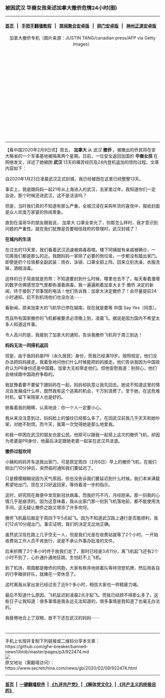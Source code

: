 ### 被困武汉 华裔女孩亲述加拿大撤侨危情24小时(图)
------------------------

#### [首页](https://github.com/gfw-breaker/banned-news1/blob/master/README.md) &nbsp;&nbsp;|&nbsp;&nbsp; [手把手翻墙教程](https://github.com/gfw-breaker/guides/wiki) &nbsp;&nbsp;|&nbsp;&nbsp; [禁闻聚合安卓版](https://github.com/gfw-breaker/bn-android) &nbsp;&nbsp;|&nbsp;&nbsp; [网门安卓版](https://github.com/oGate2/oGate) &nbsp;&nbsp;|&nbsp;&nbsp; [神州正道安卓版](https://github.com/SzzdOgate/update) 



<div class="article_right" style="fone-color:#000">
 <p style="text-align: center;">
  <img alt="" src="https://img3.secretchina.com/pic/2020/2-9/p2623532a823433874-ss.jpg"/>
  <br>
   加拿大撤侨专机（图片来源：JUSTIN TANG/canadian press/AFP via Getty Images）
   <span id="hideid" name="hideid" style="color:red;display:none;">
    <span href="https://www.secretchina.com">
    </span>
   </span>
  </br>
 </p>
 <div id="txt-mid1-t21-2017">
  <ins class="adsbygoogle" data-ad-client="ca-pub-1276641434651360" data-ad-slot="2451032099" style="display:inline-block;width:336px;height:280px">
  </ins>
  

---


  </div>
 </div>
 <p>
  【看中国2020年2月9日讯】周五，
  <strong>
   加拿大
  </strong>
  从
  <span href="https://www.secretchina.com/news/gb/tag/武汉" target="_blank">
   武汉
  </span>
  <strong>
   撤侨
  </strong>
  。被撤出的侨民将在安大略省的一个军事基地被隔离两个星期。日前，一位安全返回加国的
  <strong>
   华裔女孩
  </strong>
  在网络发文，详述了她被困
  <strong>
   武汉
  </strong>
  13天的痛苦经历及24内登机返加的惊险过程。文章内容如下：
  <span id="hideid" name="hideid" style="color:red;display:none;">
   <span href="https://www.secretchina.com">
   </span>
  </span>
 </p>
 <p>
  自2020年1月23日凌晨武汉正式封城，我已经被困在这里已经整整13天。
 </p>
 <p>
  事实上，我是跟妈妈一起21号从上海进入的武汉，去家里过年。我知道你们一定会说，那个时候还进武汉，这不是活该吗？
 </p>
 <p>
  但是，当时我们真的不知道有那么严重。全城沉浸在采购年货的喜悦中，报纸封面是众人欢度万家宴的热闹景象。
 </p>
 <p>
  直到在温哥华的朋友跟我说，
  <span href="https://www.secretchina.com/news/gb/tag/加拿大" target="_blank">
   加拿大
  </span>
  口罩全卖光了，你那怎么样时，我才意识到问题的严重性。就在我们犹豫是否要相信政府的管理时，武汉封城了！
 </p>
 <p>
  <strong>
   在城内的生活
  </strong>
 </p>
 <p>
  在过去的13天里，我们看着武汉迅速被病毒吞噬。楼下阿姨就有亲戚被确诊，一切离我们都是那么的近。我跟妈妈一家除了必要的倒垃圾，一步都没有踏出家门。即使是扔个垃圾都全副武装：雨衣、泳镜、口罩全部上阵。回来立刻洗澡，衣服洗掉，酒精消毒。
 </p>
 <p>
  这样的日子简直就是煎熬：不知道要封到什么时候，哪里也去不了，每天看着激增的数字仿佛感觉空气里都弥漫着病毒。我一遍遍刷着加拿大关于
  <span href="https://www.secretchina.com/news/gb/tag/撤侨" target="_blank">
   撤侨
  </span>
  决定的新闻，终于接到了领事馆的电话！他们告诉我：加拿大决定撤侨了！会尽量提前24小时通知。赶不到机场他们也没办法⋯⋯
 </p>
 <p>
  看新闻，原来加拿大的飞机早已停在越南，现在就是要等
  <span href="https://www.secretchina.com" target="_blank">
   中国
  </span>
  Say Yes（同意）。
 </p>
 <p>
  而且所有国家撤侨的飞机都被要求必须晚上到，凌晨飞。据说是因为国内不希望太多人知道这件事。
 </p>
 <p>
  令人高兴的是，我接到了加拿大的通知，告诉我撤侨飞机将于周三到达！
 </p>
 <p>
  <strong>
   妈妈无法一同搭机返回
  </strong>
 </p>
 <p>
  但是，由于我妈妈是PR（永久居民）身份，而我已经满19岁。按照规定，他们没办法把妈妈接走。我着急地问他们什么时候能把妈妈接走。他们告诉我因为中国政府认为PR身份还是中国籍，加拿大无权带走他们。但他安慰我道：别担心，他们会继续跟中国政府争取的。
 </p>
 <p>
  我犹豫着要不要留下跟妈妈在一起，妈妈却执意让我先回去。她说不知道这里的情况会发展成什么样，既然我有这个逃离的机会，千万别浪费了。至于她，在这危难时机，留下来陪家人也是好的。
 </p>
 <center>
  <div style="max-width: 632px;height:180px; display: none; text-align: center; margin: 0 auto; overflow: hidden;overflow-x: hidden;">
   <div id="taboola-midarticle-thumbnails" style="max-width: 632px;height:180px;overflow: hidden;overflow-x: hidden;">
   </div>
  </div>
  <div>
   <ins class="adsbygoogle" data-ad-client="ca-pub-1276641434651360" data-ad-format="fluid" data-ad-layout="in-article" data-ad-slot="5164544770" style="display:block; text-align:center;">
   </ins>
  </div>
 </center>
 <p>
  她看着我的眼睛，认真地说：你一个人一定要小心。
 </p>
 <p>
  我从来没注意到过，妈妈脸上的皱纹已经那么多了。在回武汉前我几乎天天和她吵架，对她不耐烦。而今天，我第一次觉得她是那么地爱我。
 </p>
 <p>
  和我一样困在武汉的朋友也是公民。他原可以跟我一起搭上这次的撤侨飞机，却因为老婆是PR身份，他最后决定跟她老婆一起呆在武汉共进退。
 </p>
 <p>
  <strong>
   撤侨过程坎坷
  </strong>
 </p>
 <p>
  小姨和妈妈开车送我出家门，可是原定周四（2月6日）早上的撤侨飞机，在我们刚出门10分钟后，突然临时通知我们要延迟了。
 </p>
 <center>
  <ins class="adsbygoogle" data-ad-client="ca-pub-1276641434651360" data-ad-format="fluid" data-ad-layout="in-article" data-ad-slot="3646767294" style="display:block; text-align:center;">
  </ins>
 </center>
 <p>
  只是模模糊糊说因为天气原因，但也没告诉我们要延迟到什么时候。我们本来满载希望地出门，现在又只好返回家，等待着进一步的指示。
 </p>
 <p>
  这时，研究院在粪便中发现新冠状病毒。而我好巧不巧，月经刚来。那一刻我的心情几乎是崩溃的。因为这意味着，我从出家门那一刻到飞机落地前，都不能使用洗手间。这无疑让撤侨之路又增添了许多坎坷。
 </p>
 <p>
  撤侨飞机最后敲定于周四下午5点起飞。因为不知道武汉路上通行是否能顺利，我们12点10分就出门。事实证明，我们的决定无比地正确。
 </p>
 <p>
  虽然武汉现在路上几乎空无一人，但是我们光是在收费站就等了2个小时。一开始收费站工作人员不肯放行，说是不承认外事办批准的文件。
 </p>
 <p>
  后来折腾了2个多小时终于放我们走了，那时已经是3点11分，离飞机起飞还有2个小时不到了，心扑通扑通地狂跳，生怕赶不上飞机。
 </p>
 <p>
  到了机场，周围都是撤侨的同胞，大家有秩序地排着队等待领登机牌，然后用各自的行李箱排好队，就瘫在一旁休息了。
 </p>
 <p>
  这时离我从家出发已经过去了近9个多小时，相信大家也一样精疲力竭。
 </p>
 <p>
  最后不知道什么原因，飞机延迟到凌晨2点才起飞。而我已经顾不得那么多了，这些日子让我知道：很多事情是我永远无法知道的，很多事情是我知道了也毫无办法的。
 </p>
 <p>
  我疲倦地合上了双眼，放不下还在武汉的妈妈⋯⋯
  <center>
   <div>
    <div id="txt-mid2-t22-2017" style="display: block;  max-height: 351px;  overflow: hidden;">
     <div id="SC-21xxx">
     </div>
     <ins class="adsbygoogle" data-ad-client="ca-pub-1276641434651360" data-ad-format="auto" data-ad-slot="4301710469" data-full-width-responsive="true" style="display:block">
     </ins>
    </div>
   </div>
  </center>
  <div style="padding-top:12px;">
  </div>
 </p>
</div>

<hr/>
手机上长按并复制下列链接或二维码分享本文章：<br/>
https://github.com/gfw-breaker/banned-news1/blob/master/pages/p3/922474.md <br/>
<a href='https://github.com/gfw-breaker/banned-news1/blob/master/pages/p3/922474.md'><img src='https://github.com/gfw-breaker/banned-news1/blob/master/pages/p3/922474.md.png'/></a> <br/>
原文地址（需翻墙访问）：https://www.secretchina.com/news/gb/2020/02/09/922474.html


------------------------
#### [首页](https://github.com/gfw-breaker/banned-news1/blob/master/README.md) &nbsp;|&nbsp; [一键翻墙软件](https://github.com/gfw-breaker/nogfw/blob/master/README.md) &nbsp;| [《九评共产党》](https://github.com/gfw-breaker/9ping.md/blob/master/README.md#九评之一评共产党是什么) | [《解体党文化》](https://github.com/gfw-breaker/jtdwh.md/blob/master/README.md) | [《共产主义的终极目的》](https://github.com/gfw-breaker/gczydzjmd.md/blob/master/README.md)


<img src='http://gfw-breaker.win/banned-news/pages/p3/922474.md' width='0px' height='0px'/>